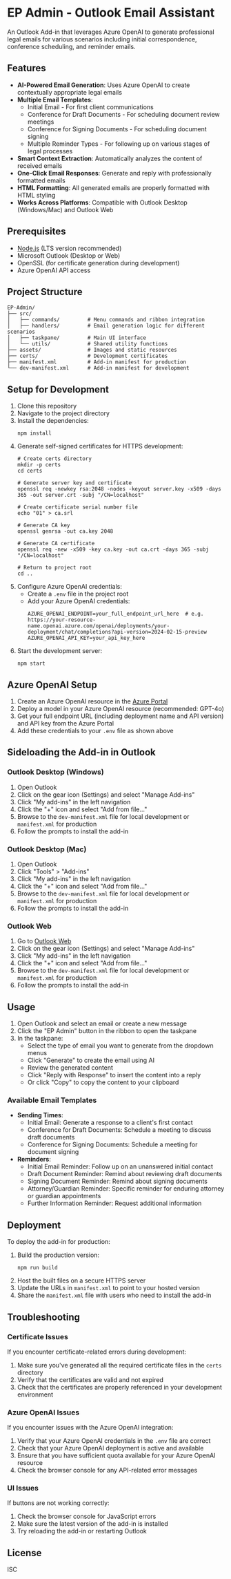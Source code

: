 # EP Admin - Outlook Email Assistant

An Outlook Add-in that leverages Azure OpenAI to generate professional legal emails for various scenarios including initial correspondence, conference scheduling, and reminder emails.

## Features

- **AI-Powered Email Generation**: Uses Azure OpenAI to create contextually appropriate legal emails
- **Multiple Email Templates**:
  - Initial Email - For first client communications
  - Conference for Draft Documents - For scheduling document review meetings
  - Conference for Signing Documents - For scheduling document signing
  - Multiple Reminder Types - For following up on various stages of legal processes
- **Smart Context Extraction**: Automatically analyzes the content of received emails
- **One-Click Email Responses**: Generate and reply with professionally formatted emails
- **HTML Formatting**: All generated emails are properly formatted with HTML styling
- **Works Across Platforms**: Compatible with Outlook Desktop (Windows/Mac) and Outlook Web

## Prerequisites

- [Node.js](https://nodejs.org) (LTS version recommended)
- Microsoft Outlook (Desktop or Web)
- OpenSSL (for certificate generation during development)
- Azure OpenAI API access

## Project Structure

```
EP-Admin/
├── src/
│   ├── commands/         # Menu commands and ribbon integration
│   ├── handlers/         # Email generation logic for different scenarios
│   ├── taskpane/         # Main UI interface
│   └── utils/            # Shared utility functions
├── assets/               # Images and static resources
├── certs/                # Development certificates
├── manifest.xml          # Add-in manifest for production
└── dev-manifest.xml      # Add-in manifest for development
```

## Setup for Development

1. Clone this repository
2. Navigate to the project directory
3. Install the dependencies:
   ```
   npm install
   ```
4. Generate self-signed certificates for HTTPS development:
   ```
   # Create certs directory
   mkdir -p certs
   cd certs

   # Generate server key and certificate
   openssl req -newkey rsa:2048 -nodes -keyout server.key -x509 -days 365 -out server.crt -subj "/CN=localhost"

   # Create certificate serial number file
   echo "01" > ca.srl

   # Generate CA key
   openssl genrsa -out ca.key 2048

   # Generate CA certificate
   openssl req -new -x509 -key ca.key -out ca.crt -days 365 -subj "/CN=localhost"

   # Return to project root
   cd ..
   ```
5. Configure Azure OpenAI credentials:
   - Create a `.env` file in the project root
   - Add your Azure OpenAI credentials:
     ```
     AZURE_OPENAI_ENDPOINT=your_full_endpoint_url_here  # e.g. https://your-resource-name.openai.azure.com/openai/deployments/your-deployment/chat/completions?api-version=2024-02-15-preview
     AZURE_OPENAI_API_KEY=your_api_key_here
     ```
6. Start the development server:
   ```
   npm start
   ```

## Azure OpenAI Setup

1. Create an Azure OpenAI resource in the [Azure Portal](https://portal.azure.com)
2. Deploy a model in your Azure OpenAI resource (recommended: GPT-4o)
3. Get your full endpoint URL (including deployment name and API version) and API key from the Azure Portal
4. Add these credentials to your `.env` file as shown above

## Sideloading the Add-in in Outlook

### Outlook Desktop (Windows)
1. Open Outlook
2. Click on the gear icon (Settings) and select "Manage Add-ins"
3. Click "My add-ins" in the left navigation
4. Click the "+" icon and select "Add from file..."
5. Browse to the `dev-manifest.xml` file for local development or `manifest.xml` for production
6. Follow the prompts to install the add-in

### Outlook Desktop (Mac)
1. Open Outlook
2. Click "Tools" > "Add-ins"
3. Click "My add-ins" in the left navigation
4. Click the "+" icon and select "Add from file..."
5. Browse to the `dev-manifest.xml` file for local development or `manifest.xml` for production
6. Follow the prompts to install the add-in

### Outlook Web
1. Go to [Outlook Web](https://outlook.office.com)
2. Click on the gear icon (Settings) and select "Manage Add-ins"
3. Click "My add-ins" in the left navigation
4. Click the "+" icon and select "Add from file..."
5. Browse to the `dev-manifest.xml` file for local development or `manifest.xml` for production
6. Follow the prompts to install the add-in

## Usage

1. Open Outlook and select an email or create a new message
2. Click the "EP Admin" button in the ribbon to open the taskpane
3. In the taskpane:
   - Select the type of email you want to generate from the dropdown menus
   - Click "Generate" to create the email using AI
   - Review the generated content
   - Click "Reply with Response" to insert the content into a reply
   - Or click "Copy" to copy the content to your clipboard

### Available Email Templates

- **Sending Times**:
   - Initial Email: Generate a response to a client's first contact
   - Conference for Draft Documents: Schedule a meeting to discuss draft documents
   - Conference for Signing Documents: Schedule a meeting for document signing
- **Reminders**:
  - Initial Email Reminder: Follow up on an unanswered initial contact
  - Draft Document Reminder: Remind about reviewing draft documents
  - Signing Document Reminder: Remind about signing documents
  - Attorney/Guardian Reminder: Specific reminder for enduring attorney or guardian appointments
  - Further Information Reminder: Request additional information

## Deployment

To deploy the add-in for production:

1. Build the production version:
   ```
   npm run build
   ```
2. Host the built files on a secure HTTPS server
3. Update the URLs in `manifest.xml` to point to your hosted version
4. Share the `manifest.xml` file with users who need to install the add-in

## Troubleshooting

### Certificate Issues
If you encounter certificate-related errors during development:

1. Make sure you've generated all the required certificate files in the `certs` directory
2. Verify that the certificates are valid and not expired
3. Check that the certificates are properly referenced in your development environment

### Azure OpenAI Issues
If you encounter issues with the Azure OpenAI integration:

1. Verify that your Azure OpenAI credentials in the `.env` file are correct
2. Check that your Azure OpenAI deployment is active and available
3. Ensure that you have sufficient quota available for your Azure OpenAI resource
4. Check the browser console for any API-related error messages

### UI Issues
If buttons are not working correctly:

1. Check the browser console for JavaScript errors
2. Make sure the latest version of the add-in is installed
3. Try reloading the add-in or restarting Outlook

## License

ISC

